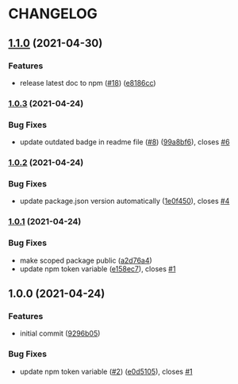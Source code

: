 # CHANGELOG

## [1.1.0](https://github.com/jmosawy/prettier-config/compare/v1.0.3...v1.1.0) (2021-04-30)


### Features

* release latest doc to npm ([#18](https://github.com/jmosawy/prettier-config/issues/18)) ([e8186cc](https://github.com/jmosawy/prettier-config/commit/e8186cc23070b47333fe69b25400c58bc48b5ad0))

### [1.0.3](https://github.com/jmosawy/prettier-config/compare/v1.0.2...v1.0.3) (2021-04-24)


### Bug Fixes

* update outdated badge in readme file ([#8](https://github.com/jmosawy/prettier-config/issues/8)) ([99a8bf6](https://github.com/jmosawy/prettier-config/commit/99a8bf63c32df66c036d3c5f807560fd471adb18)), closes [#6](https://github.com/jmosawy/prettier-config/issues/6)

### [1.0.2](https://github.com/jmosawy/prettier-config/compare/v1.0.1...v1.0.2) (2021-04-24)


### Bug Fixes

* update package.json version automatically ([1e0f450](https://github.com/jmosawy/prettier-config/commit/1e0f45094781646385cdc3b4bf5a792952199ebd)), closes [#4](https://github.com/jmosawy/prettier-config/issues/4)

### [1.0.1](https://github.com/jmosawy/prettier-config/compare/v1.0.0...v1.0.1) (2021-04-24)


### Bug Fixes

* make scoped package public ([a2d76a4](https://github.com/jmosawy/prettier-config/commit/a2d76a40ea603cc8f532cfffd4c0ac2d3c4955a7))
* update npm token variable ([e158ec7](https://github.com/jmosawy/prettier-config/commit/e158ec7ac48a2e7bda448626893a2bdb00fd0b8d)), closes [#1](https://github.com/jmosawy/prettier-config/issues/1)

## 1.0.0 (2021-04-24)


### Features

* initial commit ([9296b05](https://github.com/jmosawy/prettier-config/commit/9296b05f5c716b73ef0929526183f0cb42fba08b))


### Bug Fixes

* update npm token variable ([#2](https://github.com/jmosawy/prettier-config/issues/2)) ([e0d5105](https://github.com/jmosawy/prettier-config/commit/e0d51053097c82c3e2412c73a3eab5dafafa7502)), closes [#1](https://github.com/jmosawy/prettier-config/issues/1)
